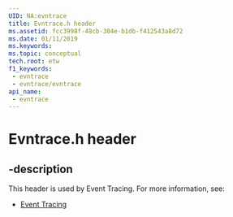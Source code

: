 ```yaml
---
UID: NA:evntrace
title: Evntrace.h header
ms.assetid: fcc3998f-48cb-304e-b1db-f412543a8d72
ms.date: 01/11/2019
ms.keywords: 
ms.topic: conceptual
tech.root: etw
f1_keywords:
 - evntrace
 - evntrace/evntrace
api_name:
 - evntrace
---
```


# Evntrace.h header


## -description

This header is used by Event Tracing. For more information, see:

- [Event Tracing](../_etw/index.md)

